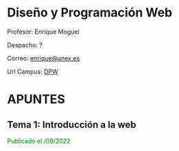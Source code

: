 # Diseño y Programación Web

Profesor: Enrique Moguel

Despacho: ?

Correo: enrique@unex.es


Url Campus: [DPW](https://campusvirtual.unex.es/zonauex/avuex/course/view.php?id=19173)

# APUNTES
## Tema 1: Introducción a la web
<p style="color: green">Publicado el /09/2022</p>
